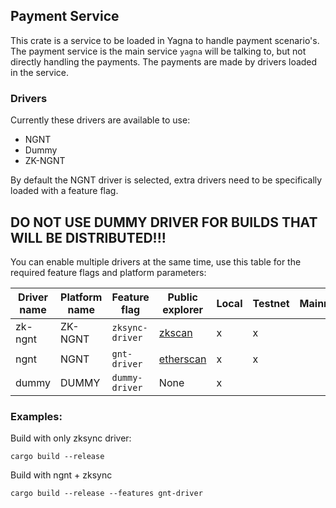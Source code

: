 ## Payment Service

This crate is a service to be loaded in Yagna to handle payment scenario's.
The payment service is the main service `yagna` will be talking to, but not directly handling the payments.
The payments are made by drivers loaded in the service.

### Drivers

Currently these drivers are available to use:
- NGNT
- Dummy
- ZK-NGNT

By default the NGNT driver is selected, extra drivers need to be specifically loaded with a feature flag.

## DO NOT USE DUMMY DRIVER FOR BUILDS THAT WILL BE DISTRIBUTED!!!

You can enable multiple drivers at the same time, use this table for the required feature flags and platform parameters:

|Driver name|Platform name|Feature flag|Public explorer|Local|Testnet|Mainnet|
|-|-|-|-|-|-|-|
|zk-ngnt|ZK-NGNT|`zksync-driver`|[zkscan](https://rinkeby.zkscan.io/)|x|x||
|ngnt|NGNT|`gnt-driver`|[etherscan](https://rinkeby.etherscan.io/token/0xd94e3dc39d4cad1dad634e7eb585a57a19dc7efe)|x|x||
|dummy|DUMMY|`dummy-driver`|None|x|||

### Examples:

Build with only zksync driver:
```
cargo build --release
```

Build with ngnt + zksync
```
cargo build --release --features gnt-driver
```
